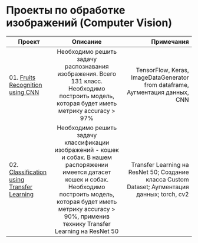 # Проекты по обработке изображений (Computer Vision)


| Проект       | Описание                | Примечания |
| ------------- |:------------------:| -----:|
| 01. [Fruits Recognition using CNN](https://github.com/berserkr7/CV-Projects/tree/main/Fruits%20Recognition)     |  Необходимо решить задачу распознавания изображения. Всего 131 класс. Необходимо построить модель, которая будет иметь метрику accuracy > 97% | TensorFlow, Keras, ImageDataGenerator from dataframe, Аугментация данных, CNN  | 
| 02. [Classification using Transfer Learning](https://github.com/berserkr7/CV-Projects/tree/main/Transfer-Learning)     |  Необходимо решить задачу классификации изображений - кошек и собак. В нашем распоряжении имеется датасет кошек и собак. Необходимо построить модель, которая будет иметь метрику accuracy > 90%, применив технику Transfer Learning на ResNet 50 |  Transfer Learning на ResNet 50;  Создание класса Custom Dataset; Аугментация данных; torch, cv2| 



